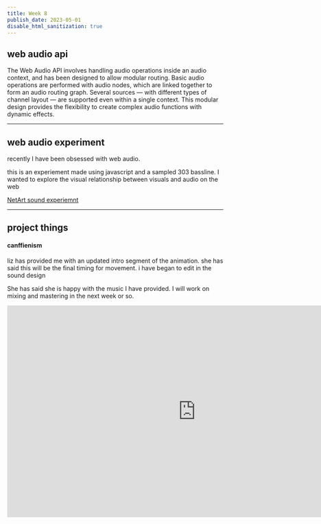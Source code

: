 ```yaml
---
title: Week 8
publish_date: 2023-05-01
disable_html_sanitization: true
---
```

## web audio api 


The Web Audio API involves handling audio operations inside an audio context, and has been designed to allow modular routing. Basic audio operations are performed with audio nodes, which are linked together to form an audio routing graph. Several sources — with different types of channel layout — are supported even within a single context. This modular design provides the flexibility to create complex audio functions with dynamic effects.





---

## web audio experiment

recently I have been obsessed with web audio. 

this is an experiement made using javascript and a sampled 303 bassline. I wanted to explore the visual relationship between visuals and audio on the web 

 [NetArt sound experiemnt](https://netart-davis.deno.dev/)

 


---


## project things 


#### canffienism 

liz has provided me with an updated intro segment of the animation. she has said this will be the final timing for movement. i have began to edit in the sound design 

She has said she is happy with the music I have provided. I will work on mixing and mastering in the next week or so. 

<iframe width="878" height="494" src="https://www.youtube.com/embed/pwNP35hk6sk" title="LIZ ANIMATION SOUNDDRAFT 8" frameborder="0" allow="accelerometer; autoplay; clipboard-write; encrypted-media; gyroscope; picture-in-picture; web-share" allowfullscreen></iframe>